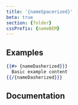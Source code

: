 ```yaml
---
title: '{nameSpacerized}'
beta: true
section: {folder}
cssPrefix: {nameBEM}
---
```


## Examples
```hbs title=Basic
{{#> {nameDasherized}}}
  Basic example content
{{/{nameDasherized}}}
```

## Documentation
